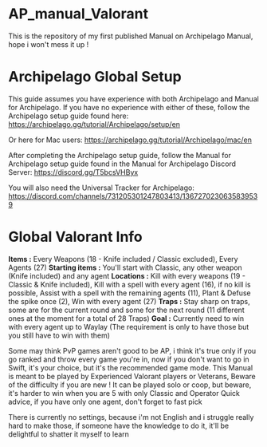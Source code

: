 # AP_manual_Valorant
This is the repository of my first published Manual on Archipelago Manual, hope i won't mess it up !

# Archipelago Global Setup
This guide assumes you have experience with both Archipelago and Manual for Archipelago. If you have no experience with either of these, follow the Archipelago setup guide found here: https://archipelago.gg/tutorial/Archipelago/setup/en

Or here for Mac users: https://archipelago.gg/tutorial/Archipelago/mac/en

After completing the Archipelago setup guide, follow the Manual for Archipelago setup guide found in the Manual for Archipelago Discord Server: https://discord.gg/T5bcsVHByx

You will also need the Universal Tracker for Archipelago: https://discord.com/channels/731205301247803413/1367270230635839539

# Global Valorant Info
__Items :__ Every Weapons (18 - Knife included / Classic excluded), Every Agents (27)
__Starting items :__ You'll start with Classic, any other weapon (Knife included) and any agent
__Locations :__ Kill with every weapons (19 - Classic & Knife included), Kill with a spell with every agent (16), if no kill is possible, Assist with a spell with the remaining agents (11), Plant & Defuse the spike once (2), Win with every agent (27)
__Traps :__ Stay sharp on traps, some are for the current round and some for the next round (11 different ones at the moment for a total of 28 Traps)
__Goal :__ Currently need to win with every agent up to Waylay (The requirement is only to have those but you still have to win with them)

Some may think PvP games aren't good to be AP, i think it's true only if you go ranked and throw every game you're in, now if you don't want to go in Swift, it's your choice, but it's the recommended game mode.
This Manual is meant to be played by Experienced Valorant players or Veterans, Beware of the difficulty if you are new !
It can be played solo or coop, but beware, it's harder to win when you are 5 with only Classic and Operator
Quick advice, if you have only one agent, don't forget to fast pick

There is currently no settings, because i'm not English and i struggle really hard to make those, if someone have the  knowledge to do it, it'll be delightful to shatter it myself to learn
